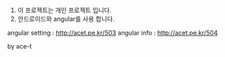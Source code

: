 
1. 이 프로젝트는 개인 프로젝트 입니다.
2. 안드로이드와 angular를 사용 합니다.

angular setting : http://acet.pe.kr/503
angular info : http://acet.pe.kr/504

by ace-t
